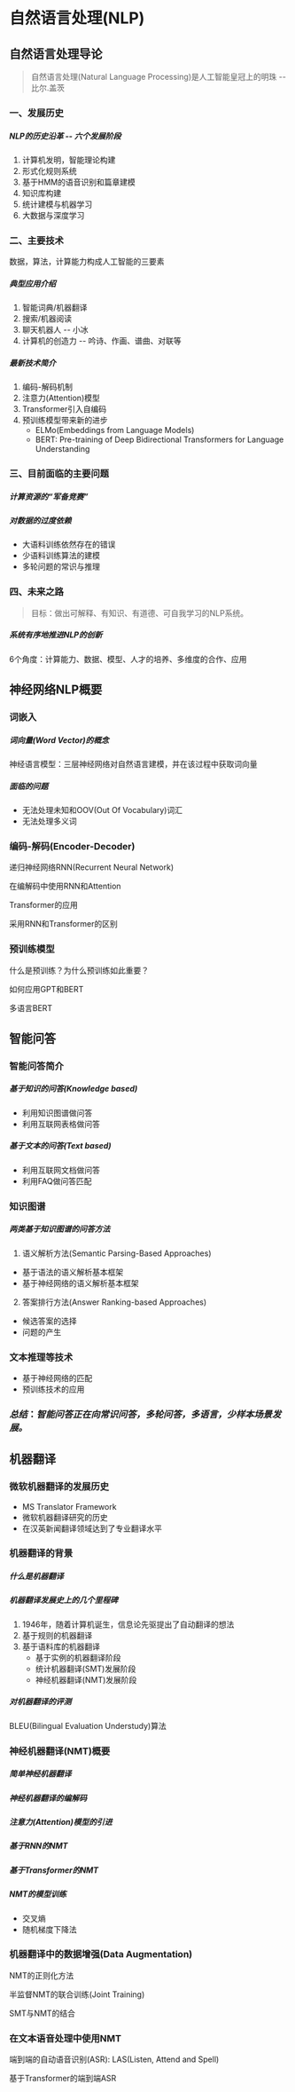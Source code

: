 # 自然语言处理(NLP)

## 自然语言处理导论

> 自然语言处理(Natural Language Processing)是人工智能皇冠上的明珠 -- 比尔.盖茨

### 一、发展历史

##### NLP的历史沿革 -- 六个发展阶段

1. 计算机发明，智能理论构建
2. 形式化规则系统
3. 基于HMM的语音识别和篇章建模
4. 知识库构建
5. 统计建模与机器学习
6. 大数据与深度学习

### 二、主要技术

数据，算法，计算能力构成人工智能的三要素

##### 典型应用介绍

1. 智能词典/机器翻译
2. 搜索/机器阅读
3. 聊天机器人 -- 小冰
4. 计算机的创造力 -- 吟诗、作画、谱曲、对联等

##### 最新技术简介

1. 编码-解码机制
2. 注意力(Attention)模型
3. Transformer引入自编码
4. 预训练模型带来新的进步
   - ELMo(Embeddings from Language Models)
   - BERT: Pre-training of Deep Bidirectional Transformers for Language Understanding

### 三、目前面临的主要问题

##### 计算资源的“军备竞赛”

##### 对数据的过度依赖

- 大语料训练依然存在的错误
- 少语料训练算法的建模
- 多轮问题的常识与推理

### 四、未来之路

> 目标：做出可解释、有知识、有道德、可自我学习的NLP系统。

##### 系统有序地推进NLP的创新

6个角度：计算能力、数据、模型、人才的培养、多维度的合作、应用



## 神经网络NLP概要

### 词嵌入

##### 词向量(Word Vector)的概念

神经语言模型：三层神经网络对自然语言建模，并在该过程中获取词向量

##### 面临的问题

- 无法处理未知和OOV(Out Of Vocabulary)词汇
- 无法处理多义词

### 编码-解码(Encoder-Decoder)

递归神经网络RNN(Recurrent Neural Network)

在编解码中使用RNN和Attention

Transformer的应用

采用RNN和Transformer的区别

### 预训练模型

什么是预训练？为什么预训练如此重要？

如何应用GPT和BERT

多语言BERT



## 智能问答

### 智能问答简介

##### 基于知识的问答(Knowledge based)

- 利用知识图谱做问答
- 利用互联网表格做问答

##### 基于文本的问答(Text based)

- 利用互联网文档做问答
- 利用FAQ做问答匹配

### 知识图谱

##### 两类基于知识图谱的问答方法

1. 语义解析方法(Semantic Parsing-Based Approaches)

- 基于语法的语义解析基本框架
- 基于神经网络的语义解析基本框架

2. 答案排行方法(Answer Ranking-based Approaches) 

- 候选答案的选择
- 问题的产生

### 文本推理等技术

- 基于神经网络的匹配
- 预训练技术的应用

### ***总结***：*智能问答正在向常识问答，多轮问答，多语言，少样本场景发展。*



## 机器翻译

### 微软机器翻译的发展历史

- MS Translator Framework
- 微软机器翻译研究的历史
- 在汉英新闻翻译领域达到了专业翻译水平

### 机器翻译的背景

##### 什么是机器翻译

##### 机器翻译发展史上的几个里程碑

1. 1946年，随着计算机诞生，信息论先驱提出了自动翻译的想法
2. 基于规则的机器翻译
3. 基于语料库的机器翻译
   - 基于实例的机器翻译阶段
   - 统计机器翻译(SMT)发展阶段
   - 神经机器翻译(NMT)发展阶段

##### 对机器翻译的评测

BLEU(Bilingual Evaluation Understudy)算法

### 神经机器翻译(NMT)概要

##### 简单神经机器翻译

##### 神经机器翻译的编解码

##### 注意力(Attention)模型的引进

##### 基于RNN的NMT

##### 基于Transformer的NMT

##### NMT的模型训练

- 交叉熵
- 随机梯度下降法

### 机器翻译中的数据增强(Data Augmentation)

NMT的正则化方法

半监督NMT的联合训练(Joint Training)

SMT与NMT的结合

### 在文本语音处理中使用NMT

端到端的自动语音识别(ASR): LAS(Listen, Attend and Spell)

基于Transformer的端到端ASR